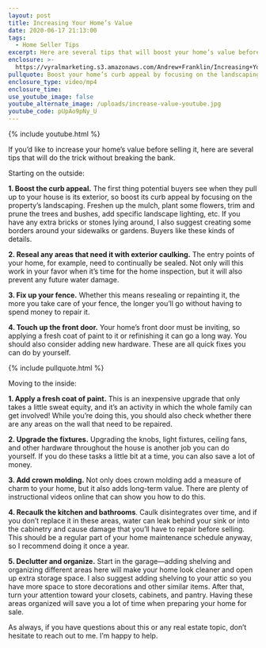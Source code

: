 ```yaml
---
layout: post
title: Increasing Your Home’s Value
date: 2020-06-17 21:13:00
tags:
  - Home Seller Tips
excerpt: Here are several tips that will boost your home’s value before you sell it.
enclosure: >-
  https://vyralmarketing.s3.amazonaws.com/Andrew+Franklin/Increasing+Your+Homes+Value.mp4
pullquote: Boost your home’s curb appeal by focusing on the landscaping.
enclosure_type: video/mp4
enclosure_time:
use_youtube_image: false
youtube_alternate_image: /uploads/increase-value-youtube.jpg
youtube_code: pUpAo9pNy_U
---
```


{% include youtube.html %}

If you’d like to increase your home’s value before selling it, here are several tips that will do the trick without breaking the bank.

Starting on the outside:

**1\. Boost the curb appeal.** The first thing potential buyers see when they pull up to your house is its exterior, so boost its curb appeal by focusing on the property’s landscaping. Freshen up the mulch, plant some flowers, trim and prune the trees and bushes, add specific landscape lighting, etc. If you have any extra bricks or stones lying around, I also suggest creating some borders around your sidewalks or gardens. Buyers like these kinds of details.&nbsp;

**2\. Reseal any areas that need it with exterior caulking.** The entry points of your home, for example, need to continually be sealed. Not only will this work in your favor when it’s time for the home inspection, but it will also prevent any future water damage.&nbsp;

**3\. Fix up your fence.** Whether this means resealing or repainting it, the more you take care of your fence, the longer you’ll go without having to spend money to repair it.&nbsp;

**4\. Touch up the front door.** Your home’s front door must be inviting, so applying a fresh coat of paint to it or refinishing it can go a long way. You should also consider adding new hardware. These are all quick fixes you can do by yourself.

{% include pullquote.html %}

Moving to the inside:

**1\. Apply a fresh coat of paint.** This is an inexpensive upgrade that only takes a little sweat equity, and it’s an activity in which the whole family can get involved\! While you’re doing this, you should also check whether there are any areas on the wall that need to be repaired.&nbsp;

**2\. Upgrade the fixtures.** Upgrading the knobs, light fixtures, ceiling fans, and other hardware throughout the house is another job you can do yourself. If you do these tasks a little bit at a time, you can also save a lot of money.&nbsp;

**3\. Add crown molding.** Not only does crown molding add a measure of charm to your home, but it also adds long-term value. There are plenty of instructional videos online that can show you how to do this.

**4\. Recaulk the kitchen and bathrooms**. Caulk disintegrates over time, and if you don’t replace it in these areas, water can leak behind your sink or into the cabinetry and cause damage that you’ll have to repair before selling. This should be a regular part of your home maintenance schedule anyway, so I recommend doing it once a year.&nbsp;

**5\. Declutter and organize.** Start in the garage—adding shelving and organizing different areas here will make your home look cleaner and open up extra storage space. I also suggest adding shelving to your attic so you have more space to store decorations and other similar items. After that, turn your attention toward your closets, cabinets, and pantry. Having these areas organized will save you a lot of time when preparing your home for sale.&nbsp;

As always, if you have questions about this or any real estate topic, don’t hesitate to reach out to me. I’m happy to help.